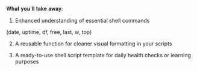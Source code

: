 𝐖𝐡𝐚𝐭 𝐲𝐨𝐮'𝐥𝐥 𝐭𝐚𝐤𝐞 𝐚𝐰𝐚𝐲:

1. Enhanced understanding of essential shell commands 

(date, uptime, df, free, last, w, top)

2. A reusable function for cleaner visual formatting in your scripts

3. A ready-to-use shell script template for daily health checks or learning purposes
